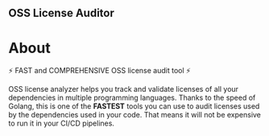 ## OSS License Auditor

# About

⚡ FAST and COMPREHENSIVE OSS license audit tool ⚡

OSS license analyzer helps you track and validate licenses of all your dependencies in multiple programming languages.
Thanks to the speed of Golang, this is one of the **FASTEST** tools you can use to audit licenses used by the dependencies
used in your code. That means it will not be expensive to run it in your CI/CD pipelines.

